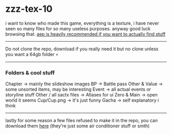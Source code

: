 # zzz-tex-10
i want to know who made this game, everything is a texture, i have never seen so many files for so many useless purposes. anyway good luck browsing that. [aep is heavily recommended if you want to actually find stuff](https://assets.escartem.eu.org)

---

Do not clone the repo, download if you really need it but no clone unless you want a 64gb folder 💀

---
### Folders & cool stuff
Chapter -> mainly the slideshow images
BP -> Battle pass
Other & Value -> some unsorted items, may be interesting
Event -> all actual events or storyline stuff
Other / all sactx files -> Atlases for ui
Zero & Main -> open world it seems
Cup/Cup.png -> it's just funny
Gacha -> self explanatory i think

---

lastly for some reason a few files refused to make it in the repo, you can download them [here](https://ua4e.escartem.eu.org/nap/patch/2024-07-16.zip) (they're just some air conditioner stuff or smth)
